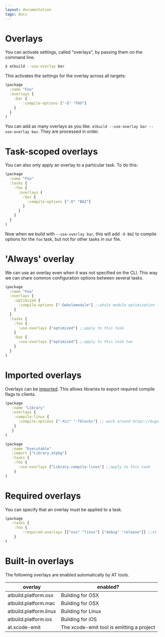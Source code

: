 ```yaml
---
layout: documentation
tags: docs
---
```


# Overlays

You can activate settings, called "overlays", by passing them on the command line.

```bash
$ atbuild --use-overlay bar
```

This activates the settings for the overlay across all targets:

```clojure
(package
  :name "Foo"
  :overlays {
    :bar {
        :compile-options ["-D" "FOO"]
    }
  }
)
```

You can add as many overlays as you like: `atbuild --use-overlay bar --use-overlay baz`.  They are processed in order.

# Task-scoped overlays

You can also only apply an overlay to a particular task.  To do this:

```clojure
(package
  :name "Foo"
  :tasks {
    :foo {
      :overlays {
        :bar {
          :compile-options ["-D" "BAZ"]
        }
      }
    }
  }
)
```

Now when we build with `--use-overlay bar`, this will add `-D BAZ` to compile options for the `foo` task, but not for other tasks in our file.

# 'Always' overlay

We can use an overlay even when it was not specified on the CLI.  This way we can share common configuration options between several tasks.

```clojure
(package
  :name "Foo"
  :overlays {
    :optimized {
      :compile-options ["-Owholemodule"] ;;whole module optimization
    }
  }
  :tasks {
    :foo {
      :use-overlays ["optimized"] ;;apply to this task
    }
    :baz {
      :use-overlays ["optimized"] ;;apply to this task too
    }
  }
)
```

# Imported overlays

Overlays can be [imported](import.md).  This allows libraries to export required compile flags to clients.

```clojure
(package
   :name "Library"
   :overlays {
    :compile-linux {
      :compile-options ["-Xcc" "-fblocks"] ;; work around https://bugs.swift.org/browse/SR-397
    }
   }
)
```

```clojure
(package
   :name "Executable"
   :import ["Library.atpkg"]
   :tasks {
    :foo {
      :use-overlays ["Library.compile-linux"] ;;apply to this task
    }
)
```

# Required overlays
 
You can specify that an overlay must be applied to a task.

```clojure
(package
   :tasks {
    :foo {
        :required-overlays [["osx" "linux"] ["debug" "release"]] ;;at least one of osx/linux and one of debug/release must be applied
    }
)
```

# Built-in overlays

The following overlays are enabled automatically by AT tools.

| overlay                | enabled?           |
|------------------------|--------------------|
| atbuild.platform.osx   | Building for OSX   |
| atbuild.platform.mac   | Building for OSX   |
| atbuild.platform.linux | Building for Linux |
| atbuild.platform.ios   | Building for iOS   |
| at.xcode-emit          | The xcode-emit tool is emitting a project   |

